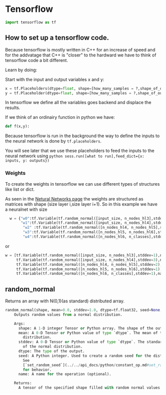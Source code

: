 

# Tensorflow
```python
import tensorflow as tf
```


## How to set up a tensorflow code.

Because tensorflow is mostly written in C++ for an increase of speed and for the addvatage that C++ is "closer" to the hardward we have to think of tensorflow code a bit different.

Learn by doing:

Start with the input and output variables x and y:

```python
x = tf.Placeholders(dtype=float, shape=[how_many_samples = ?,shape_of_output=200])
y = tf.Placeholder(dtype=float, shape=[how_many_samples = ?,shape_of_output=10])
```
In tensorflow we define all the variables goes backend and displace the results.

If we think of an ordinairy function in python we have:
```python
def f(x,y):
```
Because tensorflow is run in the background the way to define the inputs to the neural network is done by ```tf.placeholders```.

You will see later that we use these placeholders to feed the inputs to the neural network using ```python sess.run([what to run],feed_dict={x: inputs, y: outputs})```


### Weights
To create the weights in tensorflow we can use different types of structures like list or dict.

As seen in the [Netural Networks page](neuralnet.md) the weights are structured as matrices with shape (size layer i,size layer i+1).
So in this example we have a neuralnet with size
```python
  w = {"w0":tf.Variable(tf.random_normal([input_size, n_nodes_hl3],stddev=1),name="w1"),
       "w1":tf.Variable(tf.random_normal([input_size, n_nodes_hl4],stddev=3),name="w1"),
        "w2" :tf.Variable(tf.random_normal([n_nodes_hl4, n_nodes_hl5],stddev=2),name="w2"),
        "w3":tf.Variable(tf.random_normal([n_nodes_hl5, n_nodes_hl6],stddev=1),name="w3"),
        "w4":tf.Variable(tf.random_normal([n_nodes_hl6, n_classes],stddev=1),name="w4_out")}
```
or
```python
w = [tf.Variable(tf.random_normal([input_size, n_nodes_hl3],stddev=1),name="w1"),
     tf.Variable(tf.random_normal([input_size, n_nodes_hl4],stddev=3),name="w1"),
     tf.Variable(tf.random_normal([n_nodes_hl4, n_nodes_hl5],stddev=2),name="w2"),
     tf.Variable(tf.random_normal([n_nodes_hl5, n_nodes_hl6],stddev=1),name="w3"),
     tf.Variable(tf.random_normal([n_nodes_hl6, n_classes],stddev=1),name="w4_out")]
```
## random_normal
Returns an array with N(0,1)(as standard) distributed array.
```python
random_normal(shape, mean=0.0, stddev=1.0, dtype=tf.float32, seed=None, name=None)
    Outputs random values from a normal distribution.

    Args:
      shape: A 1-D integer Tensor or Python array. The shape of the output tensor.
      mean: A 0-D Tensor or Python value of type `dtype`. The mean of the normal
        distribution.
      stddev: A 0-D Tensor or Python value of type `dtype`. The standard deviation
        of the normal distribution.
      dtype: The type of the output.
      seed: A Python integer. Used to create a random seed for the distribution.
        See
        [`set_random_seed`](../../api_docs/python/constant_op.md#set_random_seed)
        for behavior.
      name: A name for the operation (optional).

    Returns:
      A tensor of the specified shape filled with random normal values.
```
